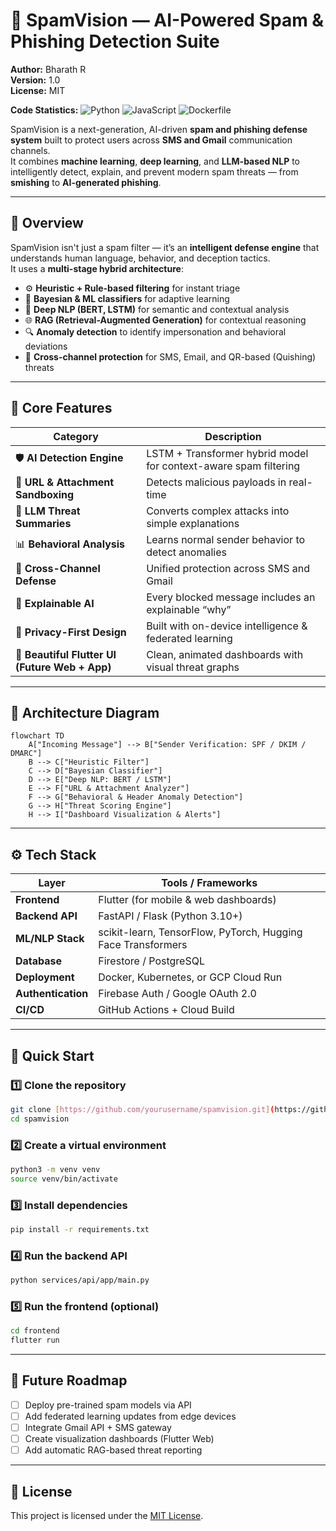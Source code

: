 # 🧠 SpamVision — AI-Powered Spam & Phishing Detection Suite

**Author:** Bharath R  
**Version:** 1.0  
**License:** MIT  

**Code Statistics:** ![Python](https://img.shields.io/badge/Python-62.6%25-blue.svg) ![JavaScript](https://img.shields.io/badge/JavaScript-33.9%25-yellow.svg) ![Dockerfile](https://img.shields.io/badge/Dockerfile-3.5%25-blue.svg)

SpamVision is a next-generation, AI-driven **spam and phishing defense system** built to protect users across **SMS and Gmail** communication channels.  
It combines **machine learning**, **deep learning**, and **LLM-based NLP** to intelligently detect, explain, and prevent modern spam threats — from **smishing** to **AI-generated phishing**.

---

## 🚀 Overview

SpamVision isn't just a spam filter — it’s an **intelligent defense engine** that understands human language, behavior, and deception tactics.  
It uses a **multi-stage hybrid architecture**:

- ⚙️ **Heuristic + Rule-based filtering** for instant triage  
- 🧮 **Bayesian & ML classifiers** for adaptive learning  
- 🧠 **Deep NLP (BERT, LSTM)** for semantic and contextual analysis  
- 🌐 **RAG (Retrieval-Augmented Generation)** for contextual reasoning  
- 🔍 **Anomaly detection** to identify impersonation and behavioral deviations  
- 🧩 **Cross-channel protection** for SMS, Email, and QR-based (Quishing) threats  

---

## 🧩 Core Features

| Category | Description |
|-----------|-------------|
| 🛡️ **AI Detection Engine** | LSTM + Transformer hybrid model for context-aware spam filtering |
| 🔗 **URL & Attachment Sandboxing** | Detects malicious payloads in real-time |
| 🧠 **LLM Threat Summaries** | Converts complex attacks into simple explanations |
| 📊 **Behavioral Analysis** | Learns normal sender behavior to detect anomalies |
| 💬 **Cross-Channel Defense** | Unified protection across SMS and Gmail |
| 🧩 **Explainable AI** | Every blocked message includes an explainable “why” |
| 🧭 **Privacy-First Design** | Built with on-device intelligence & federated learning |
| 🌈 **Beautiful Flutter UI (Future Web + App)** | Clean, animated dashboards with visual threat graphs |

---

## 🧱 Architecture Diagram

```mermaid
flowchart TD
    A["Incoming Message"] --> B["Sender Verification: SPF / DKIM / DMARC"]
    B --> C["Heuristic Filter"]
    C --> D["Bayesian Classifier"]
    D --> E["Deep NLP: BERT / LSTM"]
    E --> F["URL & Attachment Analyzer"]
    F --> G["Behavioral & Header Anomaly Detection"]
    G --> H["Threat Scoring Engine"]
    H --> I["Dashboard Visualization & Alerts"]
```

---

## ⚙️ Tech Stack

| Layer              | Tools / Frameworks                                           |
| ------------------ | ------------------------------------------------------------ |
| **Frontend** | Flutter (for mobile & web dashboards)                        |
| **Backend API** | FastAPI / Flask (Python 3.10+)                               |
| **ML/NLP Stack** | scikit-learn, TensorFlow, PyTorch, Hugging Face Transformers |
| **Database** | Firestore / PostgreSQL                                       |
| **Deployment** | Docker, Kubernetes, or GCP Cloud Run                         |
| **Authentication** | Firebase Auth / Google OAuth 2.0                             |
| **CI/CD** | GitHub Actions + Cloud Build                                 |

---

## 🧪 Quick Start

### 1️⃣ Clone the repository

```bash
git clone [https://github.com/yourusername/spamvision.git](https://github.com/yourusername/spamvision.git)
cd spamvision
```

### 2️⃣ Create a virtual environment

```bash
python3 -m venv venv
source venv/bin/activate
```

### 3️⃣ Install dependencies

```bash
pip install -r requirements.txt
```

### 4️⃣ Run the backend API

```bash
python services/api/app/main.py
```

### 5️⃣ Run the frontend (optional)

```bash
cd frontend
flutter run
```

---

## 🧠 Future Roadmap

* [ ] Deploy pre-trained spam models via API
* [ ] Add federated learning updates from edge devices
* [ ] Integrate Gmail API + SMS gateway
* [ ] Create visualization dashboards (Flutter Web)
* [ ] Add automatic RAG-based threat reporting

---

## 📜 License

This project is licensed under the [MIT License](LICENSE).
